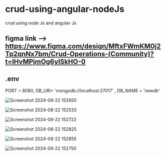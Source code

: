 # crud-using-angular-nodeJs
crud using node Js and angular Js

## figma link --> https://www.figma.com/design/MftxFWmKM0j2Tp2qnNx7bm/Crud-Operations-(Community)?t=IHvMPjmOg6ylSkHO-0

## .env
PORT = 8080,
DB_URI= 'mongodb://localhost:27017'
, DB_NAME = 'newdb'


![Screenshot 2024-08-22 152650](https://github.com/user-attachments/assets/33deb6db-fa77-426e-afe0-732eb32efe05)


![Screenshot 2024-08-22 152533](https://github.com/user-attachments/assets/4ac36ea9-20e8-4492-b01e-a6e86bda9f53)


![Screenshot 2024-08-22 152722](https://github.com/user-attachments/assets/b5caf552-2a9b-4d91-9a9b-a790528fe9ff)


![Screenshot 2024-08-22 152825](https://github.com/user-attachments/assets/897e7ed1-1e80-41e9-bf93-0c7ff513d18f)


![Screenshot 2024-08-22 152855](https://github.com/user-attachments/assets/13bf5026-523b-43df-b7b8-2bb7ac131ef9)


![Screenshot 2024-08-22 152750](https://github.com/user-attachments/assets/45653792-f4fe-408e-97d9-a885ca1ebd31)
